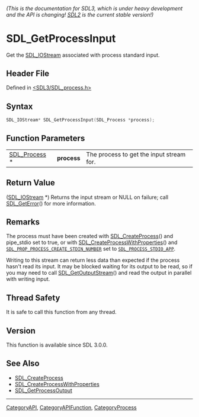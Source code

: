 ###### (This is the documentation for SDL3, which is under heavy development and the API is changing! [SDL2](https://wiki.libsdl.org/SDL2/) is the current stable version!)
# SDL_GetProcessInput

Get the [SDL_IOStream](SDL_IOStream) associated with process standard input.

## Header File

Defined in [<SDL3/SDL_process.h>](https://github.com/libsdl-org/SDL/blob/main/include/SDL3/SDL_process.h)

## Syntax

```c
SDL_IOStream* SDL_GetProcessInput(SDL_Process *process);
```

## Function Parameters

|                              |             |                                          |
| ---------------------------- | ----------- | ---------------------------------------- |
| [SDL_Process](SDL_Process) * | **process** | The process to get the input stream for. |

## Return Value

([SDL_IOStream](SDL_IOStream) *) Returns the input stream or NULL on
failure; call [SDL_GetError](SDL_GetError)() for more information.

## Remarks

The process must have been created with
[SDL_CreateProcess](SDL_CreateProcess)() and pipe_stdio set to true, or
with [SDL_CreateProcessWithProperties](SDL_CreateProcessWithProperties)()
and
[`SDL_PROP_PROCESS_CREATE_STDIN_NUMBER`](SDL_PROP_PROCESS_CREATE_STDIN_NUMBER)
set to [`SDL_PROCESS_STDIO_APP`](SDL_PROCESS_STDIO_APP).

Writing to this stream can return less data than expected if the process
hasn't read its input. It may be blocked waiting for its output to be read,
so if you may need to call [SDL_GetOutputStream](SDL_GetOutputStream)() and
read the output in parallel with writing input.

## Thread Safety

It is safe to call this function from any thread.

## Version

This function is available since SDL 3.0.0.

## See Also

- [SDL_CreateProcess](SDL_CreateProcess)
- [SDL_CreateProcessWithProperties](SDL_CreateProcessWithProperties)
- [SDL_GetProcessOutput](SDL_GetProcessOutput)

----
[CategoryAPI](CategoryAPI), [CategoryAPIFunction](CategoryAPIFunction), [CategoryProcess](CategoryProcess)

